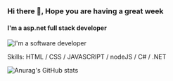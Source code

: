 ### Hi there 👋, Hope you are having a great week 
#### I'm a asp.net full stack developer
![I'm a software developer](https://www.freecodecamp.org/news/content/images/2021/10/github-on-the-hunt-for-a-new-diversity-lead-developers-techworld-github-universe-png-800_450.png)


Skills: HTML / CSS / JAVASCRIPT / nodeJS / C# / .NET

![Anurag's GitHub stats](https://github-readme-stats.vercel.app/api?username=HaziimYassien&show_icons=true&theme=transparent)



